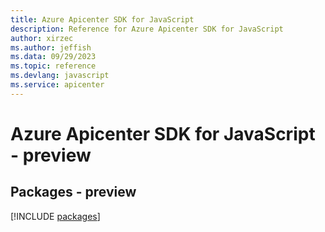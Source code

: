 ```yaml
---
title: Azure Apicenter SDK for JavaScript
description: Reference for Azure Apicenter SDK for JavaScript
author: xirzec
ms.author: jeffish
ms.data: 09/29/2023
ms.topic: reference
ms.devlang: javascript
ms.service: apicenter
---
```

# Azure Apicenter SDK for JavaScript - preview
## Packages - preview
[!INCLUDE [packages](apicenter-index.md)]